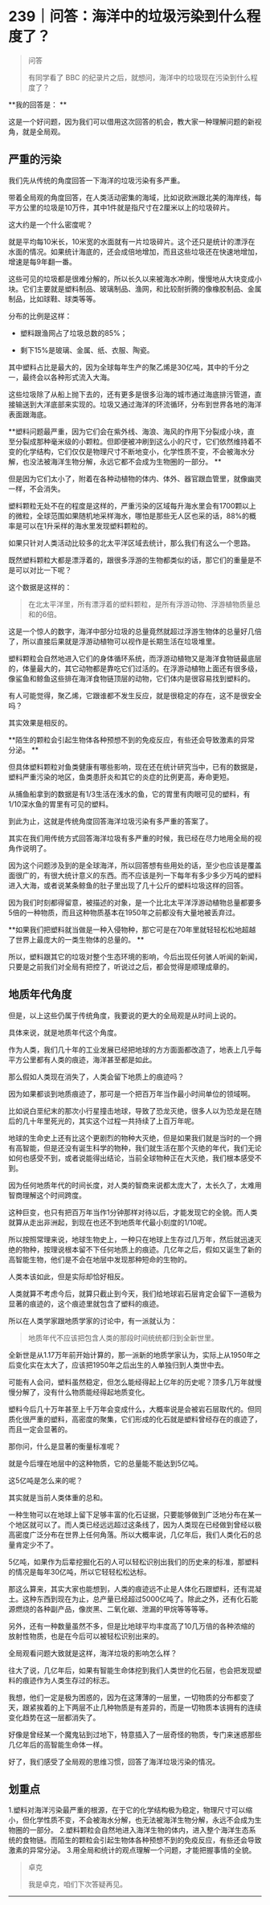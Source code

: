 # 239｜问答：海洋中的垃圾污染到什么程度了？

> 问答
> 
> 有同学看了 BBC 的纪录片之后，就想问，海洋中的垃圾现在污染到什么程度了？

 **我的回答是： **

这是一个好问题，因为我们可以借用这次回答的机会，教大家一种理解问题的新视角，就是全局观。

## 严重的污染

我们先从传统的角度回答一下海洋的垃圾污染有多严重。

带着全局观的角度回答，在人类活动密集的海域，比如说欧洲跟北美的海岸线，每平方公里的垃圾是10万件，其中1件就是指尺寸在2厘米以上的垃圾碎片。

这大约是一个什么密度呢？

就是平均每10米长，10米宽的水面就有一片垃圾碎片。这个还只是统计的漂浮在水面的情况。如果统计海底的，还会成倍地增加，而且这些垃圾还在快速地增加，增速是每9年翻一番。

这些可见的垃圾都是很难分解的，所以长久以来被海水冲刷，慢慢地从大块变成小块。它们主要就是塑料制品、玻璃制品、渔网，和比较耐折腾的像橡胶制品、金属制品，比如球鞋、球类等等。

分布的比例是这样：

* 塑料跟渔网占了垃圾总数的85%；

* 剩下15%是玻璃、金属、纸、衣服、陶瓷。

其中塑料占比是最大的，因为全球每年生产的聚乙烯是30亿吨，其中的千分之一，最终会以各种形式流入大海。

这些垃圾除了从船上抛下去的，还有更多是很多沿海的城市通过海底排污管道，直接输送到大洋底部来实现的。垃圾又通过海洋的环流循环，分布到世界各地的海洋表面跟海底。

 **塑料问题最严重，因为它们会在紫外线、海浪、海风的作用下分裂成小块，直至分裂成那种毫米级的小颗粒。但即便被冲刷到这么小的尺寸，它们依然维持着不变的化学结构，它们仅仅是物理尺寸不断地变小，化学性质不变，不会被海水分解，也没法被海洋生物分解，永远它都不会成为生物圈的一部分。 **

但是因为它们太小了，附着在各种动植物的体内、体外、器官跟血管里，就像幽灵一样，不会消失。

塑料颗粒无处不在的程度是这样的，严重污染的区域每升海水里会有1700颗以上的微粒，全球范围如果随机地采样海水，哪怕是那些无人区也采的话，88%的概率是可以在1升采样的海水里发现塑料颗粒的。

如果只针对人类活动比较多的北太平洋区域去统计，那么我们有这么一个思路。

既然塑料颗粒大都是漂浮着的，跟很多浮游的生物都类似的话，那它们的重量是不是可以对比一下呢？

这个数据是这样的：

> 在北太平洋里，所有漂浮着的塑料颗粒，是所有浮游动物、浮游植物质量总和的6倍。

这是一个惊人的数字，海洋中部分垃圾的总量竟然就超过浮游生物体的总量好几倍了，所以直接后果就是浮游动植物可以视作是长期生活在垃圾堆里。

塑料颗粒会自然地进入它们的身体循环系统，而浮游动植物又是海洋食物链最底层的，体量最大的，其它动物都是靠吃它们过活的。在浮游动植物上面还有很多级，像鲨鱼和鲸鱼这些排在海洋食物链顶层的动物，它们体内是很容易找到塑料的。

有人可能觉得，聚乙烯，它跟谁都不发生反应，就是很稳定的存在，这不是很安全吗？

其实效果是相反的。

 **陌生的颗粒会引起生物体各种预想不到的免疫反应，有些还会导致激素的异常分泌。 **

但具体塑料颗粒对鱼类健康有哪些影响，现在还在统计研究当中，已有的数据是，塑料严重污染的地区，鱼类患肝炎和其它的炎症的比例更高，寿命更短。

从捕鱼船拿到的数据是有1/3生活在浅水的鱼，它的胃里有肉眼可见的塑料，有1/10深水鱼的胃里有可见的塑料。

到此为止，这就是传统角度回答海洋垃圾污染有多严重的答案了。

其实在我们用传统方式回答海洋垃圾有多严重的时候，我已经在尽力地用全局的视角作说明了。

因为这个问题涉及到的是全球海洋，所以回答想有些用处的话，至少也应该是覆盖面很广的，有很大统计意义的东西。而不应该是列一下每年有多少多少万吨的塑料进入大海，或者说某条鲸鱼的肚子里出现了几十公斤的塑料垃圾这样的回答。

因为我们时刻都得留意，被描述的对象，是一个比北太平洋浮游动植物总量都要多5倍的一种物质，而且这种物质基本在1950年之前都没有大量地被丢弃过。

 **如果我们把塑料就当做是一种入侵物种，那它可是在70年里就轻轻松松地超越了世界上最庞大的一类生物体的总量的。 **

所以，塑料跟其它的垃圾对整个生态环境的影响，今后出现任何骇人听闻的新闻，只要是之前我们对全局有把控了，听说过之后，都会觉得是顺理成章的。

## 地质年代角度

但是，以上这些仍属于传统角度，我要说的更大的全局观是从时间上说的。

具体来说，就是地质年代这个角度。

作为人类，我们几十年的工业发展已经把地球的方方面面都改造了，地表上几乎每平方公里都有人类的痕迹，海洋甚至都是如此。

那么假如人类现在消失了，人类会留下地质上的痕迹吗？

因为如果都谈到地质痕迹了，那可是一个把百万年当作最小时间单位的领域啊。

比如说白垩纪末的那次小行星撞击地球，导致了恐龙灭绝，很多人以为恐龙是在随后的几十年里死光的，其实这个过程一共持续了上百万年呢。

地球的生命史上还有比这个更剧烈的物种大灭绝，但是如果我们就是当时的一个拥有高智能，但是还没有诞生科学的物种，我们就生活在那个灭绝的年代，我们无论如何也感受不到，或者说能得出结论，当前全球物种正在大灭绝，我们根本感受不到。

因为任何地质年代的时间长度，对人类的智商来说都太庞大了，太长久了，太难用智商理解这个时间跨度。

这种巨变，也只有把百万年当作1分钟那样对待以后，才能发现它的全貌。而人类就算从走出非洲起，到现在也还不到地质年代最小刻度的1/10呢。

所以按照常理来说，地球生物史上，一种只在地球上生存过几万年，然后就迅速灭绝的物种，按理说根本留不下任何地质上的痕迹。几亿年之后，假如又诞生了新的高智能生物，他们是不会在地层中发现那种短命的生物的。

人类本该如此，但是实际却恰好相反。

人类就算不考虑今后，就算只截止到今天，我们给地球岩石层肯定会留下一道极为显著的痕迹的，这个痕迹里就包含了塑料的痕迹。

所以在人类学家跟地质学家的讨论中，有一派就认为：

> 地质年代不应该把包含人类的那段时间统统都归到全新世里。

全新世是从1.17万年前开始计算的，那一派新的地质学家认为，实际上从1950年之后变化实在太大了，应该把1950年之后出生的人单独归到人类世中去。

可能有人会问，塑料虽然稳定，但怎么能经得起上亿年的历史呢？顶多几万年就慢慢分解了，没有什么物质能经得起地质变化。

塑料今后几十万年甚至上千万年会变成什么，大概率说是会被岩石层取代的。但同质化很严重的塑料，高密度的聚集，它们形成的化石就是塑料曾经存在的痕迹了，而且一定会显著的。

那你问，什么是显著的衡量标准呢？

就是今后埋在地层中的这种物质，它的总量能不能达到5亿吨。

这5亿吨是怎么来的呢？

其实就是当前人类体重的总和。

一种生物可以在地球上留下足够丰富的化石证据，只要能够做到广泛地分布在某一个地区就可以了。而人类已经远远超过这条线了，因为人类现在已经做到曾经以极高密度广泛分布在世界上任何角落。所以大概率说，几亿年后，我们人类化石的总量肯定少不了。

5亿吨，如果作为后辈挖掘化石的人可以轻松识别出我们的历史来的标准，那塑料的情况是每年30亿吨，所以它轻轻松松达标。

那这么算来，其实大家也能想到，人类的痕迹远不止是人体化石跟塑料，还有混凝土。这种东西到现在为止，总产量已经超过5000亿吨了。除此之外，还有化石能源燃烧的各种副产品，像炭黑、二氧化碳、泄漏的甲烷等等等等。

另外，还有一种数量虽然不多，但是比地球平均丰度高了10几万倍的各种浓缩的放射性物质，也是在今后可以被轻松识别出来的。

全局观看问题大致就是这样，海洋垃圾的影响怎么样？

往大了说，几亿年后，如果有智能生命体挖到我们人类世的化石层，也会把发现塑料的痕迹作为人类生存过的标志。

我想，他们一定是极为困惑的，因为在这薄薄的一层里，一切物质的分布都变了天，跟紧挨着的上下两层不止几种物质是有差异的，而是一切物质本该拥有的连续变化趋势在这一层都消失了。

好像是曾经某一个魔鬼钻到过地下，特意插入了一层奇怪的物质，专门来迷惑那些几亿年后的高智能生命体一样。

好了，我们感受了全局观的思维习惯，回答了海洋垃圾污染的情况。

## 划重点

1.塑料对海洋污染最严重的根源，在于它的化学结构极为稳定，物理尺寸可以缩小，但化学性质不变，不会被海水分解，也无法被海洋生物分解，永远不会成为生物圈的一部分。
2.塑料颗粒会自然地进入海洋生物的体内，进入整个海洋生态系统的食物链。而陌生的颗粒会引起生物体各种预想不到的免疫反应，有些还会导致激素的异常分泌。
3.用全局和统计的观点理解一个问题，才能把握事情的全貌。

> 卓克
> 
> 我是卓克，咱们下次答疑再见。

---
